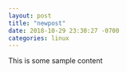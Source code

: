 ```yaml
---
layout: post
title: "newpost"
date: 2018-10-29 23:30:27 -0700
categories: linux
---
```


This is some sample content

